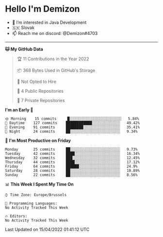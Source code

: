 # Hello I'm Demizon
- 👀 I’m interested in Java Development
- 🇸🇰 Slovak
- 📫 Reach me on discord: @Demizon#4703
<hr>

<!--START_SECTION:waka-->
**🐱 My GitHub Data** 

> 🏆 11 Contributions in the Year 2022
 > 
> 📦 368 Bytes Used in GitHub's Storage 
 > 
> 🚫 Not Opted to Hire
 > 
> 📜 4 Public Repositories 
 > 
> 🔑 7 Private Repositories  
 > 
**I'm an Early 🐤** 

```text
🌞 Morning    15 commits     █░░░░░░░░░░░░░░░░░░░░░░░░   5.84% 
🌆 Daytime    127 commits    ████████████░░░░░░░░░░░░░   49.42% 
🌃 Evening    91 commits     ████████░░░░░░░░░░░░░░░░░   35.41% 
🌙 Night      24 commits     ██░░░░░░░░░░░░░░░░░░░░░░░   9.34%

```
📅 **I'm Most Productive on Friday** 

```text
Monday       25 commits     ██░░░░░░░░░░░░░░░░░░░░░░░   9.73% 
Tuesday      42 commits     ████░░░░░░░░░░░░░░░░░░░░░   16.34% 
Wednesday    32 commits     ███░░░░░░░░░░░░░░░░░░░░░░   12.45% 
Thursday     44 commits     ████░░░░░░░░░░░░░░░░░░░░░   17.12% 
Friday       64 commits     ██████░░░░░░░░░░░░░░░░░░░   24.9% 
Saturday     28 commits     ██░░░░░░░░░░░░░░░░░░░░░░░   10.89% 
Sunday       22 commits     ██░░░░░░░░░░░░░░░░░░░░░░░   8.56%

```


📊 **This Week I Spent My Time On** 

```text
⌚︎ Time Zone: Europe/Brussels

💬 Programming Languages: 
No Activity Tracked This Week

🔥 Editors: 
No Activity Tracked This Week

```


 Last Updated on 15/04/2022 01:41:12 UTC
<!--END_SECTION:waka-->
